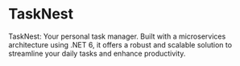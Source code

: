 # TaskNest
TaskNest: Your personal task manager. Built with a microservices architecture using .NET 6, it offers a robust and scalable solution to streamline your daily tasks and enhance productivity.

